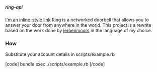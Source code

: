 ##### ring-api #####

[I'm an inline-style link](https://www.google.com)
[Ring](http://ring.com) is a networked doorbell that allows you to answer your door from anywhere in the world. This project is a rewrite based on the work done by [jeroenmoors](https://github.com/jeroenmoors/php-ring-api) in the language of my choice.

### How ###

Substitute your account details in scripts/example.rb

[code]
bundle exec ./scripts/example.rb
[/code]

